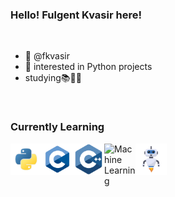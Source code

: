 ### Hello! Fulgent Kvasir here!

<br />

- 👋 @fkvasir
- 👀 interested in Python projects
- studying📚📕📖

<br />

### Currently Learning

<img align="left" alt="Python" width="50px" src="https://raw.githubusercontent.com/github/explore/80688e429a7d4ef2fca1e82350fe8e3517d3494d/topics/python/python.png" />
<img align="left" alt="C" width="50px" src="https://raw.githubusercontent.com/github/explore/f3e22f0dca2be955676bc70d6214b95b13354ee8/topics/c/c.png" />
<img align="left" alt="C++" width="50px" src="https://raw.githubusercontent.com/github/explore/180320cffc25f4ed1bbdfd33d4db3a66eeeeb358/topics/cpp/cpp.png" />
<img align ="left" alt="Machine Learning" width="50px" src="https://thumbs.dreamstime.com/z/artificial-intelligence-brain-icon-vector-ai-technology-sign-artificial-intelligence-brain-icon-vector-ai-technology-concept-103988805.jpg" />
<img align = "left" alt ="Artificial Intelligence" width = "50px" src="https://raw.githubusercontent.com/github/explore/558a9d7bbfd1683934210d9500c1e0c8b8c50f77/topics/ai/ai.png" />


<!---
fkvasir/fkvasir is a ✨ special ✨ repository because its `README.md` (this file) appears on your GitHub profile.
You can click the Preview link to take a look at your changes..
--->
